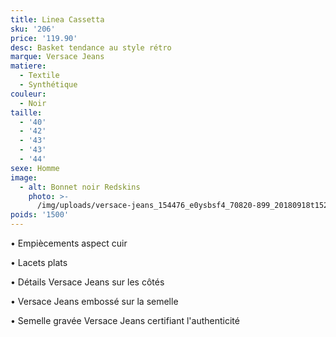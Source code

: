 ```yaml
---
title: Linea Cassetta
sku: '206'
price: '119.90'
desc: Basket tendance au style rétro
marque: Versace Jeans
matiere:
  - Textile
  - Synthétique
couleur:
  - Noir
taille:
  - '40'
  - '42'
  - '43'
  - '43'
  - '44'
sexe: Homme
image:
  - alt: Bonnet noir Redskins
    photo: >-
      /img/uploads/versace-jeans_154476_e0ysbsf4_70820-899_20180918t152720_01.jpg
poids: '1500'
---
```

• Empiècements aspect cuir

• Lacets plats

• Détails Versace Jeans sur les côtés

• Versace Jeans embossé sur la semelle

• Semelle gravée Versace Jeans certifiant l'authenticité
